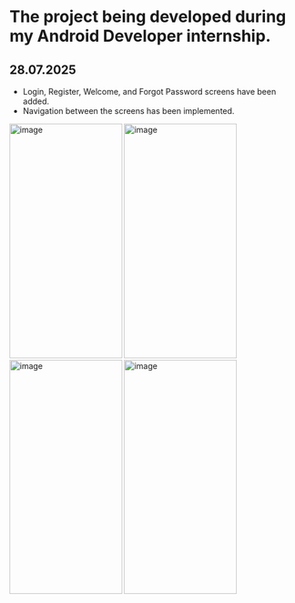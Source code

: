 # The project being developed during my Android Developer internship.

## 28.07.2025
- Login, Register, Welcome, and Forgot Password screens have been added.
- Navigation between the screens has been implemented.
<img width="197.5" height="411.5" alt="image" src="https://github.com/user-attachments/assets/0667a6a8-92bc-47aa-9f7a-55220bc5a4d6" />
<img width="197.5" height="411.5" alt="image" src="https://github.com/user-attachments/assets/1bd9ef41-a72d-4c89-8437-d318c3e5886c" />
<img width="197.5" height="411.5" alt="image" src="https://github.com/user-attachments/assets/28407049-988b-49e2-97cb-68dd84c422b2" />
<img width="197.5" height="411.5" alt="image" src="https://github.com/user-attachments/assets/0d5ceb14-c105-4d40-91c5-3482533ed69f" />



